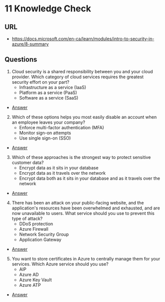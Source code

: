# 11 Knowledge Check

## URL
* https://docs.microsoft.com/en-ca/learn/modules/intro-to-security-in-azure/8-summary

## Questions
1) Cloud security is a shared responsibility between you and your cloud provider. Which category of cloud services
   requires the greatest security effort on your part?
    * Infrastructure as a service (IaaS)
    * Platform as a service (PaaS)
    * Software as a service (SaaS)
* [Answer](https://i.imgur.com/gQiwpIf.png)
2) Which of these options helps you most easily disable an account when an employee leaves your company?
    * Enforce multi-factor authentication (MFA)
    * Monitor sign-on attempts
    * Use single sign-on (SSO)
* [Answer](https://i.imgur.com/C0VRAPm.png)
3) Which of these approaches is the strongest way to protect sensitive customer data?
    * Encrypt data as it sits in your database
    * Encrypt data as it travels over the network
    * Encrypt data both as it sits in your database and as it travels over the network
* [Answer](https://i.imgur.com/lVdJK8f.png)
4) There has been an attack on your public-facing website, and the application's resources have
   been overwhelmed and exhausted, and are now unavailable to users. What service should you use to prevent this type of attack?
    * DDoS protection
    * Azure Firewall
    * Network Security Group
    * Application Gateway
* [Answer](https://i.imgur.com/ZbdLufV.png)
5) You want to store certificates in Azure to centrally manage them for your services. Which Azure service should you use?
    * AIP
    * Azure AD
    * Azure Key Vault
    * Azure ATP
* [Answer](https://i.imgur.com/pG36a3b.png)
